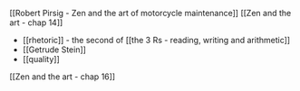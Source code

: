[[Robert Pirsig - Zen and the art of motorcycle maintenance]]
[[Zen and the art - chap 14]]

-  [[rhetoric]] - the second of [[the 3 Rs - reading, writing and arithmetic]] 
- [[Getrude Stein]]
- [[quality]]

[[Zen and the art - chap 16]]